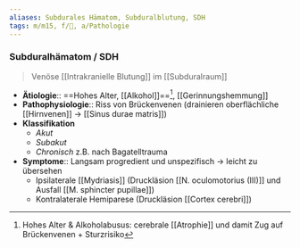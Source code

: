 ```yaml
---
aliases: Subdurales Hämatom, Subduralblutung, SDH
tags: m/m15, f/🧠, a/Pathologie
---
```

### Subduralhämatom / SDH
> Venöse [[Intrakranielle Blutung]] im [[Subduralraum]]
- **Ätiologie**:: ==Hohes Alter, [[Alkohol]]==[^1], [[Gerinnungshemmung]]
- **Pathophysiologie**:: Riss von Brückenvenen (drainieren oberflächliche [[Hirnvenen]] → [[Sinus durae matris]])
- **Klassifikation**
	- *Akut*
	- *Subakut*
	- *Chronisch* z.B. nach Bagatelltrauma
- **Symptome**:: Langsam progredient und unspezifisch → leicht zu übersehen
	- Ipsilaterale [[Mydriasis]] (Druckläsion [[N. oculomotorius (III)]] und Ausfall [[M. sphincter pupillae]])
	- Kontralaterale Hemiparese (Druckläsion [[Cortex cerebri]])

[^1]: Hohes Alter & Alkoholabusus: cerebrale [[Atrophie]] und damit Zug auf Brückenvenen + Sturzrisiko
